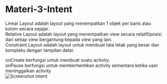 # Materi-3-Intent
Linear Layout adalah layout yang menempatkan 1 objek per baris atau kolom secara sejajar.<br>
Relative Layout adalah layout yang menempatkan view secara relatif/posisi dari setiap view bergantung 
kepada view yang lain.<br>
Constraint Layout adalah layout untuk membuat tata letak yang besar dan 
kompleks dengan tampilan datar.<br>

onCreate berfungsi untuk membuat suatu activity.<br>
onPause berfungsi untuk memberhentikan activity sementara ketika user meninggalkan activity<br>
![Screenshot Intent](https://user-images.githubusercontent.com/62680911/107363755-2ab23100-6b0d-11eb-8b32-57eada83ab6d.jpg)
